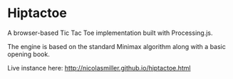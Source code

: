 Hiptactoe
====================

A browser-based Tic Tac Toe implementation built with Processing.js.

The engine is based on the standard Minimax algorithm along with a basic opening book.

Live instance here: http://nicolasmiller.github.io/hiptactoe.html